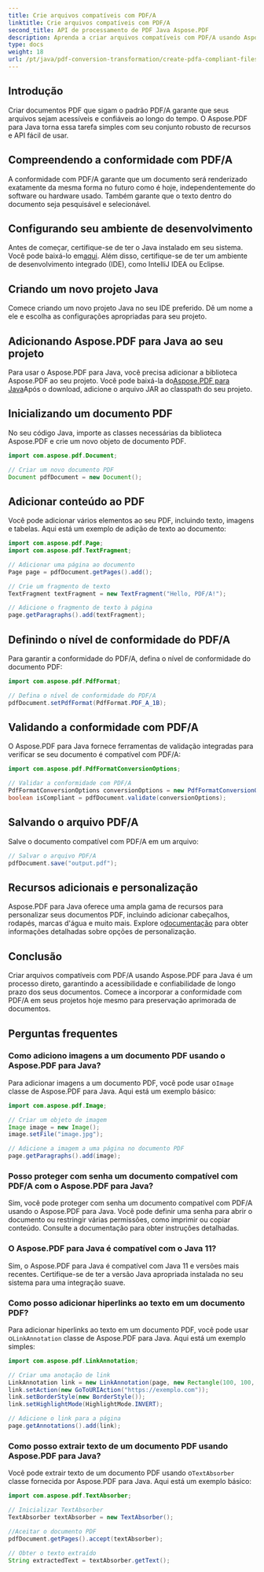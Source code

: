 ```yaml
---
title: Crie arquivos compatíveis com PDF/A
linktitle: Crie arquivos compatíveis com PDF/A
second_title: API de processamento de PDF Java Aspose.PDF
description: Aprenda a criar arquivos compatíveis com PDF/A usando Aspose.PDF para Java. Guia passo a passo com exemplos de código para PDFs padrão da indústria.
type: docs
weight: 18
url: /pt/java/pdf-conversion-transformation/create-pdfa-compliant-files/
---
```


## Introdução

Criar documentos PDF que sigam o padrão PDF/A garante que seus arquivos sejam acessíveis e confiáveis ao longo do tempo. O Aspose.PDF para Java torna essa tarefa simples com seu conjunto robusto de recursos e API fácil de usar.

## Compreendendo a conformidade com PDF/A

A conformidade com PDF/A garante que um documento será renderizado exatamente da mesma forma no futuro como é hoje, independentemente do software ou hardware usado. Também garante que o texto dentro do documento seja pesquisável e selecionável.

## Configurando seu ambiente de desenvolvimento

 Antes de começar, certifique-se de ter o Java instalado em seu sistema. Você pode baixá-lo em[aqui](https://www.java.com/download/). Além disso, certifique-se de ter um ambiente de desenvolvimento integrado (IDE), como IntelliJ IDEA ou Eclipse.

## Criando um novo projeto Java

Comece criando um novo projeto Java no seu IDE preferido. Dê um nome a ele e escolha as configurações apropriadas para seu projeto.

## Adicionando Aspose.PDF para Java ao seu projeto

 Para usar o Aspose.PDF para Java, você precisa adicionar a biblioteca Aspose.PDF ao seu projeto. Você pode baixá-la do[Aspose.PDF para Java](https://releases.aspose.com/pdf/java/)Após o download, adicione o arquivo JAR ao classpath do seu projeto.

## Inicializando um documento PDF

No seu código Java, importe as classes necessárias da biblioteca Aspose.PDF e crie um novo objeto de documento PDF.

```java
import com.aspose.pdf.Document;

// Criar um novo documento PDF
Document pdfDocument = new Document();
```

## Adicionar conteúdo ao PDF

Você pode adicionar vários elementos ao seu PDF, incluindo texto, imagens e tabelas. Aqui está um exemplo de adição de texto ao documento:

```java
import com.aspose.pdf.Page;
import com.aspose.pdf.TextFragment;

// Adicionar uma página ao documento
Page page = pdfDocument.getPages().add();

// Crie um fragmento de texto
TextFragment textFragment = new TextFragment("Hello, PDF/A!");

// Adicione o fragmento de texto à página
page.getParagraphs().add(textFragment);
```

## Definindo o nível de conformidade do PDF/A

Para garantir a conformidade do PDF/A, defina o nível de conformidade do documento PDF:

```java
import com.aspose.pdf.PdfFormat;

// Defina o nível de conformidade do PDF/A
pdfDocument.setPdfFormat(PdfFormat.PDF_A_1B);
```

## Validando a conformidade com PDF/A

O Aspose.PDF para Java fornece ferramentas de validação integradas para verificar se seu documento é compatível com PDF/A:

```java
import com.aspose.pdf.PdfFormatConversionOptions;

// Validar a conformidade com PDF/A
PdfFormatConversionOptions conversionOptions = new PdfFormatConversionOptions(PdfFormat.PDF_A_1B, new PdfFormatConversionOptions(), 1000);
boolean isCompliant = pdfDocument.validate(conversionOptions);
```

## Salvando o arquivo PDF/A

Salve o documento compatível com PDF/A em um arquivo:

```java
// Salvar o arquivo PDF/A
pdfDocument.save("output.pdf");
```

## Recursos adicionais e personalização

Aspose.PDF para Java oferece uma ampla gama de recursos para personalizar seus documentos PDF, incluindo adicionar cabeçalhos, rodapés, marcas d'água e muito mais. Explore o[documentação](https://reference.aspose.com/pdf/java/) para obter informações detalhadas sobre opções de personalização.

## Conclusão

Criar arquivos compatíveis com PDF/A usando Aspose.PDF para Java é um processo direto, garantindo a acessibilidade e confiabilidade de longo prazo dos seus documentos. Comece a incorporar a conformidade com PDF/A em seus projetos hoje mesmo para preservação aprimorada de documentos.

## Perguntas frequentes

### Como adiciono imagens a um documento PDF usando o Aspose.PDF para Java?

 Para adicionar imagens a um documento PDF, você pode usar o`Image` classe de Aspose.PDF para Java. Aqui está um exemplo básico:

```java
import com.aspose.pdf.Image;

// Criar um objeto de imagem
Image image = new Image();
image.setFile("image.jpg");

// Adicione a imagem a uma página no documento PDF
page.getParagraphs().add(image);
```

### Posso proteger com senha um documento compatível com PDF/A com o Aspose.PDF para Java?

Sim, você pode proteger com senha um documento compatível com PDF/A usando o Aspose.PDF para Java. Você pode definir uma senha para abrir o documento ou restringir várias permissões, como imprimir ou copiar conteúdo. Consulte a documentação para obter instruções detalhadas.

### O Aspose.PDF para Java é compatível com o Java 11?

Sim, o Aspose.PDF para Java é compatível com Java 11 e versões mais recentes. Certifique-se de ter a versão Java apropriada instalada no seu sistema para uma integração suave.

### Como posso adicionar hiperlinks ao texto em um documento PDF?

 Para adicionar hiperlinks ao texto em um documento PDF, você pode usar o`LinkAnnotation` classe de Aspose.PDF para Java. Aqui está um exemplo simples:

```java
import com.aspose.pdf.LinkAnnotation;

// Criar uma anotação de link
LinkAnnotation link = new LinkAnnotation(page, new Rectangle(100, 100, 200, 120));
link.setAction(new GoToURIAction("https://exemplo.com"));
link.setBorderStyle(new BorderStyle());
link.setHighlightMode(HighlightMode.INVERT);

// Adicione o link para a página
page.getAnnotations().add(link);
```

### Como posso extrair texto de um documento PDF usando Aspose.PDF para Java?

 Você pode extrair texto de um documento PDF usando o`TextAbsorber` classe fornecida por Aspose.PDF para Java. Aqui está um exemplo básico:

```java
import com.aspose.pdf.TextAbsorber;

// Inicializar TextAbsorber
TextAbsorber textAbsorber = new TextAbsorber();

//Aceitar o documento PDF
pdfDocument.getPages().accept(textAbsorber);

// Obter o texto extraído
String extractedText = textAbsorber.getText();
```